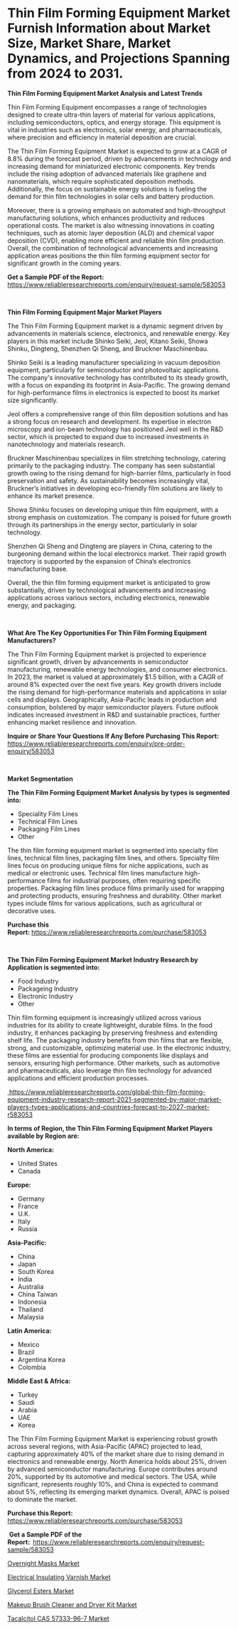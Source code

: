 <p><h1>Thin Film Forming Equipment Market Furnish Information about Market Size, Market Share, Market Dynamics, and Projections Spanning from 2024 to 2031.</h1></p><p><strong>Thin Film Forming Equipment Market Analysis and Latest Trends</strong></p>
<p><p>Thin Film Forming Equipment encompasses a range of technologies designed to create ultra-thin layers of material for various applications, including semiconductors, optics, and energy storage. This equipment is vital in industries such as electronics, solar energy, and pharmaceuticals, where precision and efficiency in material deposition are crucial. </p><p>The Thin Film Forming Equipment Market is expected to grow at a CAGR of 8.8% during the forecast period, driven by advancements in technology and increasing demand for miniaturized electronic components. Key trends include the rising adoption of advanced materials like graphene and nanomaterials, which require sophisticated deposition methods. Additionally, the focus on sustainable energy solutions is fueling the demand for thin film technologies in solar cells and battery production.</p><p>Moreover, there is a growing emphasis on automated and high-throughput manufacturing solutions, which enhances productivity and reduces operational costs. The market is also witnessing innovations in coating techniques, such as atomic layer deposition (ALD) and chemical vapor deposition (CVD), enabling more efficient and reliable thin film production. Overall, the combination of technological advancements and increasing application areas positions the thin film forming equipment sector for significant growth in the coming years.</p></p>
<p><strong>Get a Sample PDF of the Report:&nbsp;</strong> <a href="https://www.reliableresearchreports.com/enquiry/request-sample/583053?utm_campaign=37&utm_medium=2&utm_source=Github&utm_content=ia&utm_term=27092024&utm_id=thin-film-forming-equipment">https://www.reliableresearchreports.com/enquiry/request-sample/583053</a></p>
<p>&nbsp;</p>
<p><strong>Thin Film Forming Equipment Major Market Players</strong></p>
<p><p>The Thin Film Forming Equipment market is a dynamic segment driven by advancements in materials science, electronics, and renewable energy. Key players in this market include Shinko Seiki, Jeol, Kitano Seiki, Showa Shinku, Dingteng, Shenzhen Qi Sheng, and Bruckner Maschinenbau.</p><p>Shinko Seiki is a leading manufacturer specializing in vacuum deposition equipment, particularly for semiconductor and photovoltaic applications. The company's innovative technology has contributed to its steady growth, with a focus on expanding its footprint in Asia-Pacific. The growing demand for high-performance films in electronics is expected to boost its market size significantly.</p><p>Jeol offers a comprehensive range of thin film deposition solutions and has a strong focus on research and development. Its expertise in electron microscopy and ion-beam technology has positioned Jeol well in the R&D sector, which is projected to expand due to increased investments in nanotechnology and materials research.</p><p>Bruckner Maschinenbau specializes in film stretching technology, catering primarily to the packaging industry. The company has seen substantial growth owing to the rising demand for high-barrier films, particularly in food preservation and safety. As sustainability becomes increasingly vital, Bruckner’s initiatives in developing eco-friendly film solutions are likely to enhance its market presence.</p><p>Showa Shinku focuses on developing unique thin film equipment, with a strong emphasis on customization. The company is poised for future growth through its partnerships in the energy sector, particularly in solar technology.</p><p>Shenzhen Qi Sheng and Dingteng are players in China, catering to the burgeoning demand within the local electronics market. Their rapid growth trajectory is supported by the expansion of China’s electronics manufacturing base.</p><p>Overall, the thin film forming equipment market is anticipated to grow substantially, driven by technological advancements and increasing applications across various sectors, including electronics, renewable energy, and packaging.</p></p>
<p>&nbsp;</p>
<p><strong>What Are The Key Opportunities For Thin Film Forming Equipment Manufacturers?</strong></p>
<p><p>The Thin Film Forming Equipment market is projected to experience significant growth, driven by advancements in semiconductor manufacturing, renewable energy technologies, and consumer electronics. In 2023, the market is valued at approximately $1.5 billion, with a CAGR of around 8% expected over the next five years. Key growth drivers include the rising demand for high-performance materials and applications in solar cells and displays. Geographically, Asia-Pacific leads in production and consumption, bolstered by major semiconductor players. Future outlook indicates increased investment in R&D and sustainable practices, further enhancing market resilience and innovation.</p></p>
<p><strong>Inquire or Share Your Questions If Any Before Purchasing This Report:</strong> <a href="https://www.reliableresearchreports.com/enquiry/pre-order-enquiry/583053?utm_campaign=37&utm_medium=2&utm_source=Github&utm_content=ia&utm_term=27092024&utm_id=thin-film-forming-equipment">https://www.reliableresearchreports.com/enquiry/pre-order-enquiry/583053</a></p>
<p>&nbsp;</p>
<p><strong>Market Segmentation</strong></p>
<p><strong>The Thin Film Forming Equipment Market Analysis by types is segmented into:</strong></p>
<p><ul><li>Speciality Film Lines</li><li>Technical Film Lines</li><li>Packaging Film Lines</li><li>Other</li></ul></p>
<p><p>The thin film forming equipment market is segmented into specialty film lines, technical film lines, packaging film lines, and others. Specialty film lines focus on producing unique films for niche applications, such as medical or electronic uses. Technical film lines manufacture high-performance films for industrial purposes, often requiring specific properties. Packaging film lines produce films primarily used for wrapping and protecting products, ensuring freshness and durability. Other market types include films for various applications, such as agricultural or decorative uses.</p></p>
<p><strong>Purchase this Report:&nbsp;</strong><a href="https://www.reliableresearchreports.com/purchase/583053?utm_campaign=37&utm_medium=2&utm_source=Github&utm_content=ia&utm_term=27092024&utm_id=thin-film-forming-equipment">https://www.reliableresearchreports.com/purchase/583053</a></p>
<p>&nbsp;</p>
<p><strong>The Thin Film Forming Equipment Market Industry Research by Application is segmented into:</strong></p>
<p><ul><li>Food Industry</li><li>Packageing Industry</li><li>Electronic Industry</li><li>Other</li></ul></p>
<p><p>Thin film forming equipment is increasingly utilized across various industries for its ability to create lightweight, durable films. In the food industry, it enhances packaging by preserving freshness and extending shelf life. The packaging industry benefits from thin films that are flexible, strong, and customizable, optimizing material use. In the electronic industry, these films are essential for producing components like displays and sensors, ensuring high performance. Other markets, such as automotive and pharmaceuticals, also leverage thin film technology for advanced applications and efficient production processes.</p></p>
<p><a href="https://www.reliableresearchreports.com/global-thin-film-forming-equipment-industry-research-report-2021-segmented-by-major-market-players-types-applications-and-countries-forecast-to-2027-market-r583053?utm_campaign=37&utm_medium=2&utm_source=Github&utm_content=ia&utm_term=27092024&utm_id=thin-film-forming-equipment">&nbsp;https://www.reliableresearchreports.com/global-thin-film-forming-equipment-industry-research-report-2021-segmented-by-major-market-players-types-applications-and-countries-forecast-to-2027-market-r583053</a></p>
<p><strong>In terms of Region, the Thin Film Forming Equipment Market Players available by Region are:</strong></p>
<p>
    <p> <strong> North America: </strong>
        <ul>
            <li>United States</li>
            <li>Canada</li>
        </ul>
        </p> 
    <p> <strong> Europe: </strong>
        <ul>
            <li>Germany</li>
            <li>France</li>
            <li>U.K.</li>
            <li>Italy</li>
            <li>Russia</li>
        </ul>
        </p> 
    <p> <strong> Asia-Pacific: </strong>
        <ul>
            <li>China</li>
            <li>Japan</li>
            <li>South Korea</li>
            <li>India</li>
            <li>Australia</li>
            <li>China Taiwan</li>
            <li>Indonesia</li>
            <li>Thailand</li>
            <li>Malaysia</li>
        </ul>
        </p> 
    <p> <strong> Latin America: </strong>
        <ul>
            <li>Mexico</li>
            <li>Brazil</li>
            <li>Argentina Korea</li>
            <li>Colombia</li>
        </ul>
        </p> 
    <p> <strong> Middle East & Africa: </strong>
        <ul>
            <li>Turkey</li>
            <li>Saudi</li>
            <li>Arabia</li>
            <li>UAE</li>
            <li>Korea</li>
        </ul>
    </p>
    </p>
<p><p>The Thin Film Forming Equipment Market is experiencing robust growth across several regions, with Asia-Pacific (APAC) projected to lead, capturing approximately 40% of the market share due to rising demand in electronics and renewable energy. North America holds about 25%, driven by advanced semiconductor manufacturing. Europe contributes around 20%, supported by its automotive and medical sectors. The USA, while significant, represents roughly 10%, and China is expected to command about 5%, reflecting its emerging market dynamics. Overall, APAC is poised to dominate the market.</p></p>
<p><strong>Purchase this Report: </strong><a href="https://www.reliableresearchreports.com/purchase/583053?utm_campaign=37&utm_medium=2&utm_source=Github&utm_content=ia&utm_term=27092024&utm_id=thin-film-forming-equipment">https://www.reliableresearchreports.com/purchase/583053</a></p>
<p>&nbsp;<strong>Get a Sample PDF of the Report:&nbsp;&nbsp;</strong><a href="https://www.reliableresearchreports.com/enquiry/request-sample/583053?utm_campaign=37&utm_medium=2&utm_source=Github&utm_content=ia&utm_term=27092024&utm_id=thin-film-forming-equipment">https://www.reliableresearchreports.com/enquiry/request-sample/583053</a></p>
<p><strong></strong></p>
<p><p><a href="https://issuu.com/reportprime-2/docs/overnight-masks-market-size-2030.pp_22979970e19a11?utm_campaign=37&utm_medium=2&utm_source=Github&utm_content=ia&utm_term=27092024&utm_id=thin-film-forming-equipment">Overnight Masks Market</a></p><p><a href="https://www.linkedin.com/pulse/electrical-insulating-varnish-market-trends-regional-hkbjf?utm_campaign=37&utm_medium=2&utm_source=Github&utm_content=ia&utm_term=27092024&utm_id=thin-film-forming-equipment">Electrical Insulating Varnish Market</a></p><p><a href="https://www.linkedin.com/pulse/global-glycerol-esters-market-share-growth-opportunities-yumdf?utm_campaign=37&utm_medium=2&utm_source=Github&utm_content=ia&utm_term=27092024&utm_id=thin-film-forming-equipment">Glycerol Esters Market</a></p><p><a href="https://issuu.com/reportprime-2/docs/makeup-brush-cleaner-and-dryer-kit-_89386163431c15?utm_campaign=37&utm_medium=2&utm_source=Github&utm_content=ia&utm_term=27092024&utm_id=thin-film-forming-equipment">Makeup Brush Cleaner and Dryer Kit Market</a></p><p><a href="https://github.com/ChristianClark406/Market-Research-Report-List-1/blob/main/tacalcitol-cas-57333-96-7-market.md?utm_campaign=37&utm_medium=2&utm_source=Github&utm_content=ia&utm_term=27092024&utm_id=thin-film-forming-equipment">Tacalcitol CAS 57333-96-7 Market</a></p></p>